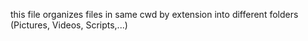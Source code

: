 this file organizes files in same cwd by extension into different folders (Pictures, Videos, Scripts,...)
